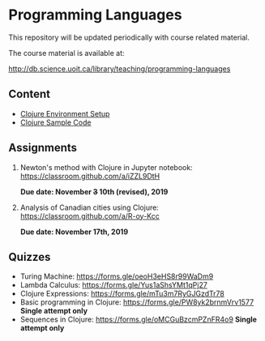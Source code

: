 # Programming Languages

This repository will be updated periodically with course related material.

The course material is available at:

http://db.science.uoit.ca/library/teaching/programming-languages

## Content

- [Clojure Environment Setup](clojure-setup/README.md)
- [Clojure Sample Code](sample-code/csci3055u-2019-10-21.ipynb)

## Assignments

1. Newton's method with Clojure in Jupyter notebook: https://classroom.github.com/a/iZZL9DtH
  
    **Due date: November ~~3~~ 10th (revised), 2019**

2. Analysis of Canadian cities using Clojure: https://classroom.github.com/a/R-oy-Kcc

    **Due date: November 17th, 2019**
    
## Quizzes

- Turing Machine: https://forms.gle/oeoH3eHS8r99WaDm9
- Lambda Calculus: https://forms.gle/Yus1aShsYMt1qPj27
- Clojure Expressions: https://forms.gle/mTu3m7RyGJGzdTr78
- Basic programming in Clojure: https://forms.gle/PW8yk2brnmVrv1577 **Single attempt only**
- Sequences in Clojure: https://forms.gle/oMCGuBzcmPZnFR4o9 **Single attempt only**

